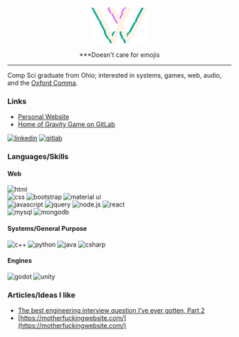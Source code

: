 <div align="center">
  <img src="glitch-w-dark-draft.png" alt="Big W logo">
  <p>***Doesn't care for emojis</p>
</div>

<hr>

Comp Sci graduate from Ohio; interested in systems, games, web, audio, and the [Oxford Comma](https://en.wikipedia.org/wiki/Serial_comma).

### Links

<ul>
  <li><a href="https://wtraceyv.github.io/personal-site-basic/">Personal Website</a></li>
  <li><a href="https://gitlab.com/noahmigoski/gravitygame">Home of Gravity Game on GitLab</a></li>
</ul>
<a href="https://www.linkedin.com/in/walter-tracey-01b14419b?trk=people-guest_people_search-card"><img src="https://img.shields.io/badge/LinkedIn-0077B5?style=for-the-badge&logo=linkedin&logoColor=white" alt="linkedin" /></a>
<a href="https://gitlab.com/wtraceyv"><img src="https://img.shields.io/badge/GitLab-330F63?style=for-the-badge&logo=gitlab&logoColor=white" alt="gitlab" /></a>

### Languages/Skills
#### Web
<div>
  <img src="https://img.shields.io/badge/HTML-E34F26?style=for-the-badge&logo=html5&logoColor=white" alt="html" />
</div>
<div>
  <img src="https://img.shields.io/badge/css-1572B6?style=for-the-badge&logo=css3&logoColor=white" alt="css" />
  <img src="https://img.shields.io/badge/bootstrap-7952B3?style=for-the-badge&logo=bootstrap&logoColor=white" alt="bootstrap" />
  <img src="https://img.shields.io/badge/material--ui-0081CB?style=for-the-badge&logo=material-ui&logoColor=white" alt="material ui" />
</div>
<div>
  <img src="https://img.shields.io/badge/JavaScript-F7DF1E?style=for-the-badge&logo=javascript&logoColor=black" alt="javascript" />
  <img src="https://img.shields.io/badge/jQuery-0769AD?style=for-the-badge&logo=jquery&logoColor=white" alt="jquery" />
  <img src="https://img.shields.io/badge/node.js-339933?style=for-the-badge&logo=node-dot-js&logoColor=white" alt="node.js" />
  <img src="https://img.shields.io/badge/React-61DAFB?style=for-the-badge&logo=react&logoColor=black" alt="react" />
</div>
<div>
  <img src="https://img.shields.io/badge/MySQL-005C84?style=for-the-badge&logo=mysql&logoColor=white" alt="mysql" />
  <img src="https://img.shields.io/badge/MongoDB-4EA94B?style=for-the-badge&logo=mongodb&logoColor=white" alt="mongodb" />
</div>

#### Systems/General Purpose
<div>
  <img src="https://img.shields.io/badge/C++-00599C.svg?&style=for-the-badge&logo=cplusplus&logoColor=white" alt="c++" />
  <img src="https://img.shields.io/badge/python-3776AB?style=for-the-badge&logo=python&logoColor=white" alt="python" />
  <img src="https://img.shields.io/badge/Java-ED8B00?style=for-the-badge&logo=java&logoColor=white" alt="java" />
  <img src="https://img.shields.io/badge/C%23-239120?style=for-the-badge&logo=c-sharp&logoColor=white" alt="csharp" />
</div>

#### Engines
<div>
  <img src="https://img.shields.io/badge/Godot-478CBF?style=for-the-badge&logo=GodotEngine&logoColor=white" alt="godot" />
  <img src="https://img.shields.io/badge/Unity-100000?style=for-the-badge&logo=unity&logoColor=white" alt="unity" />
</div>

### Articles/Ideas I like
- [The best engineering interview question I’ve ever gotten, Part 2](https://quuxplusone.github.io/blog/2022/01/07/memcached-interview-solution/)
- [https://motherfuckingwebsite.com/](https://motherfuckingwebsite.com/)
